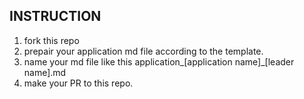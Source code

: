 ## INSTRUCTION
1. fork this repo
2. prepair your application md file according to the template.
3. name your md file like this application_[application name]_[leader name].md 
2. make your PR to this repo.

